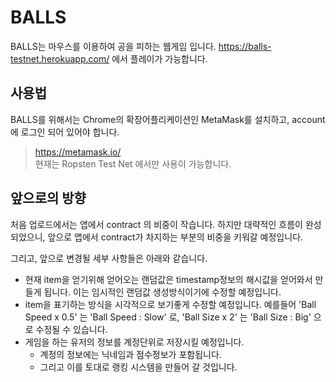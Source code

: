 # BALLS
BALLS는 마우스를 이용하여 공을 피하는 웹게임 입니다.
https://balls-testnet.herokuapp.com/ 에서 플레이가 가능합니다.  
  
  
  
## 사용법
BALLS를 위해서는 Chrome의 확장어플리케이션인 MetaMask를 설치하고, account에 로그인 되어 있어야 합니다.
> https://metamask.io/  
현재는 Ropsten Test Net 에서만 사용이 가능합니다.  
  
  
  

## 앞으로의 방향
처음 업로드에서는 앱에서 contract 의 비중이 작습니다. 하지만 대략적인 흐름이 완성되었으니, 앞으로 앱에서 contract가 차지하는 부분의 비중을 키워갈 예정입니다.  

그리고, 앞으로 변경될 세부 사항들은 아래와 같습니다.
- 현재 item을 얻기위해 얻어오는 랜덤값은 timestamp정보의 해시값을 얻어와서 만들게 됩니다. 이는 임시적인 랜덤값 생성방식이기에 수정할 예정입니다.
- item을 표기하는 방식을 시각적으로 보기좋게 수정할 예정입니다. 예를들어 'Ball Speed x 0.5' 는 'Ball Speed : Slow' 로, 'Ball Size x 2' 는 'Ball Size : Big' 으로 수정될 수 있습니다.
- 게임을 하는 유저의 정보를 계정단위로 저장시킬 예정입니다.
	- 계정의 정보에는 닉네임과 점수정보가 포함됩니다.
	- 그리고 이를 토대로 랭킹 시스템을 만들어 갈 것입니다.